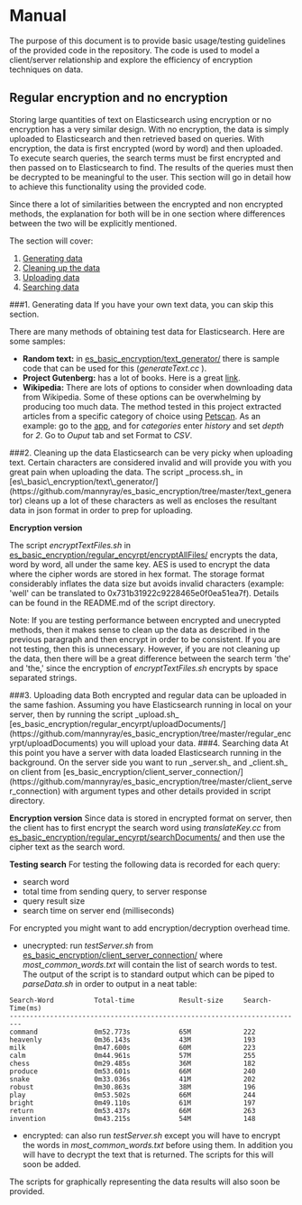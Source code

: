# Manual
The purpose of this document is to provide basic usage/testing guidelines of the provided code in the repository. The code is used to model a client/server relationship and explore the efficiency of encryption techniques on data.


## Regular encryption and no encryption
Storing large quantities of text on Elasticsearch using encryption or no encryption has a very similar design. With no encryption, the data is simply uploaded to Elasticsearch and then retrieved based on queries. With encryption, the data is first encrypted (word by word) and then uploaded. To execute search queries, the search terms must be first encrypted and then passed on to Elasticsearch to find. The results of the queries must then be decrypted to be meaningful to the user. This section will go in detail how to achieve this functionality using the provided code.

Since there a lot of similarities between the encrypted and non encrypted methods, the explanation for both will be in one section where differences between the two will be explicitly mentioned.

The section will cover:


1. [Generating data](#gd)
2. [Cleaning up the data](#cutd)
3. [Uploading data](#ud)
4. [Searching data](#sd)

<a name="gd">
###1. Generating data
</a>
If you have your own text data, you can skip this section.

There are many methods of obtaining test data for Elasticsearch. Here are some samples:
* **Random text:** in [es\_basic\_encryption/text\_generator/](https://github.com/mannyray/es_basic_encryption/tree/master/text_generator) there is sample code that can be used for this (_generateText.cc_ ). 
* **Project Gutenberg:** has a lot of books. Here is a great [link](https://www.gutenberg.org/wiki/Gutenberg:The_CD_and_DVD_Project).
* **Wikipedia:** There are lots of options to consider when downloading data from Wikipedia. Some of these options can be overwhelming by producing too much data. The method tested in this project extracted articles from a specific category of choice using [Petscan](https://meta.wikimedia.org/wiki/PetScan/en).  As an example: go to the [app](https://petscan.wmflabs.org/), and for _categories_ enter _history_ and set _depth_ for _2_. Go to _Ouput_ tab and set Format to _CSV_.

<a name="cutd">
###2. Cleaning up the data
</a>
Elasticsearch can be very picky when uploading text. Certain characters are considered invalid and will provide you with you great pain when uploading the data. The script _process.sh_ in [es\_basic\_encryption/text\_generator/](https://github.com/mannyray/es_basic_encryption/tree/master/text_generator) cleans up a lot of these characters as well as encloses the resultant data in json format in order to prep for uploading.


**Encryption version**

The script _encryptTextFiles.sh_ in [es_basic_encryption/regular_encyrpt/encryptAllFiles/](https://github.com/mannyray/es_basic_encryption/tree/master/regular_encyrpt/encryptAllFiles) encrypts the data, word by word, all under the same key. AES is used to encrypt the data where the cipher words are stored in hex format. The storage format considerably inflates the data size but avoids invalid characters (example: 'well' can be translated to 0x731b31922c9228465e0f0ea51ea7f). Details can be found in the README.md of the script directory. 


Note: If you are testing performance between encrypted and unecrypted methods, then it makes sense to clean up the data as described in the previous paragraph and then encrypt in order to be consistent. If you are not testing, then this is unnecessary. However, if you are not cleaning up the data, then there will be a great difference between the search term 'the' and 'the,' since the encryption of _encryptTextFiles.sh_ encrypts by space separated strings.


<a name="ud">
###3. Uploading data
</a>
Both encrypted and regular data can be uploaded in the same fashion. Assuming you have Elasticsearch running in local on your server, then by running the script _upload.sh_ [es_basic_encryption/regular_encyrpt/uploadDocuments/](https://github.com/mannyray/es_basic_encryption/tree/master/regular_encyrpt/uploadDocuments) you will upload your data.


<a name="sd">
###4. Searching data
</a>
At this point you have a server with data loaded Elasticsearch running in the background. On the server side you want to run _server.sh_ and _client.sh_ on client from [es_basic_encryption/client_server_connection/](https://github.com/mannyray/es_basic_encryption/tree/master/client_server_connection) with argument types and other details provided in script directory.

**Encryption version**
Since data is stored in encrypted format on server, then the client has to first encrypt the search word using _translateKey.cc_ from [es_basic_encryption/regular_encyrpt/searchDocuments/](https://github.com/mannyray/es_basic_encryption/tree/master/regular_encyrpt/searchDocuments) and then use the cipher text as the search word.

**Testing search**
For testing the following data is recorded for each query:
* search word
* total time from sending query, to server response
* query result size
* search time on server end (milliseconds) 

For encrypted you might want to add encryption/decryption overhead time.

* unecrypted: run _testServer.sh_ from [es_basic_encryption/client_server_connection/](https://github.com/mannyray/es_basic_encryption/tree/master/client_server_connection) where _most\_common\_words.txt_ will contain the list of search words to test. The output of the script is to standard output which can be piped to _parseData.sh_ in order to output in a neat table:
```
Search-Word          Total-time           Result-size     Search-Time(ms)
-------------------------------------------------------------------------
command              0m52.773s            65M             222            
heavenly             0m36.143s            43M             193            
milk                 0m47.600s            60M             223            
calm                 0m44.961s            57M             255            
chess                0m29.485s            36M             182            
produce              0m53.601s            66M             240            
snake                0m33.036s            41M             202            
robust               0m30.863s            38M             196            
play                 0m53.502s            66M             244            
bright               0m49.110s            61M             197            
return               0m53.437s            66M             263            
invention            0m43.215s            54M             148 
```

* encrypted: can also run _testServer.sh_ except you will have to encrypt the words in _most\_common\_words.txt_ before using them. In addition you will have to decrypt the text that is returned. The scripts for this will soon be added.

The scripts for graphically representing the data results will also soon be provided.
